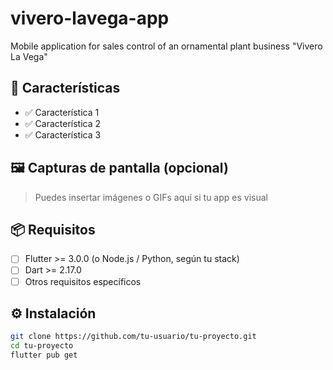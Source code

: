 # vivero-lavega-app

Mobile application for sales control of an ornamental plant business "Vivero La Vega"

## 🚀 Características

- ✅ Característica 1
- ✅ Característica 2
- ✅ Característica 3

## 🖼️ Capturas de pantalla (opcional)

> Puedes insertar imágenes o GIFs aquí si tu app es visual

## 📦 Requisitos

- [ ] Flutter >= 3.0.0 (o Node.js / Python, según tu stack)
- [ ] Dart >= 2.17.0
- [ ] Otros requisitos específicos

## ⚙️ Instalación

```bash
git clone https://github.com/tu-usuario/tu-proyecto.git
cd tu-proyecto
flutter pub get
